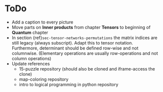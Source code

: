 # ToDo

- Add a caption to every picture
- Move parts on __Inner products__ from chapter __Tensors__ to beginning of __Quantum__ chapter
- In section {ref}`sec-tensor-networks-permutations` the matrix indices are still legacy (always
subscript). Adapt this to tensor notation. Furthermore, determinant should be defined row-wise and
not columnwise. (Elementary operations are usually row-operations and not column operations)
- Update references
  - 15-puzzle repository (should also be cloned and iframe-access the clone)
  - map-coloring repository
  - intro to logical programming in python repository